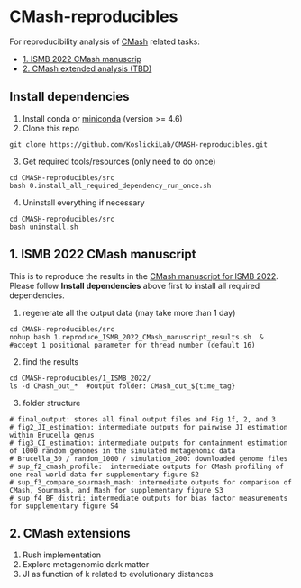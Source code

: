 # CMash-reproducibles
For reproducibility analysis of [CMash](https://github.com/dkoslicki/CMash) related tasks:
- [1. ISMB 2022 CMash manuscrip](#1_ismb_2022)
- [2. CMash extended analysis (TBD)](#2_cmash_full)


## Install dependencies
1. Install conda or [miniconda](https://docs.conda.io/projects/conda/en/latest/user-guide/install/) (version >= 4.6)
2. Clone this repo
```
git clone https://github.com/KoslickiLab/CMASH-reproducibles.git
```
3. Get required tools/resources (only need to do once)
```
cd CMASH-reproducibles/src
bash 0.install_all_required_dependency_run_once.sh
```
4. Uninstall everything if necessary
```
cd CMASH-reproducibles/src
bash uninstall.sh
```



## 1. ISMB 2022 CMash manuscript <a name="1_ismb_2022"></a>
This is to reproduce the results in the [CMash manuscript for ISMB 2022](https://www.overleaf.com/project/61d4d2cbcef26adceae0ad9e).
Please follow **Install dependencies** above first to install all required dependencies.

1. regenerate all the output data (may take more than 1 day)
```
cd CMASH-reproducibles/src
nohup bash 1.reproduce_ISMB_2022_CMash_manuscript_results.sh  &  
#accept 1 positional parameter for thread number (default 16)
```
2. find the results
```
cd CMASH-reproducibles/1_ISMB_2022/
ls -d CMash_out_*  #output folder: CMash_out_${time_tag}
```
3. folder structure
```
# final_output: stores all final output files and Fig 1f, 2, and 3
# fig2_JI_estimation: intermediate outputs for pairwise JI estimation within Brucella genus
# fig3_CI_estimation: intermediate outputs for containment estimation of 1000 random genomes in the simulated metagenomic data
# Brucella_30 / random_1000 / simulation_200: downloaded genome files
# sup_f2_cmash_profile:  intermediate outputs for CMash profiling of one real world data for supplementary figure S2
# sup_f3_compare_sourmash_mash: intermediate outputs for comparison of CMash, Sourmash, and Mash for supplementary figure S3
# sup_f4_BF_distri: intermediate outputs for bias factor measurements for supplementary figure S4
```




## 2. CMash extensions <a name="2_cmash_full"></a>
1. Rush implementation  
2. Explore metagenomic dark matter  
3. JI as function of k related to evolutionary distances  



